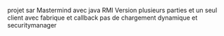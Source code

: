 projet sar Mastermind avec java RMI
Version plusieurs parties et un seul client
avec fabrique et callback 
pas de chargement dynamique et securitymanager
